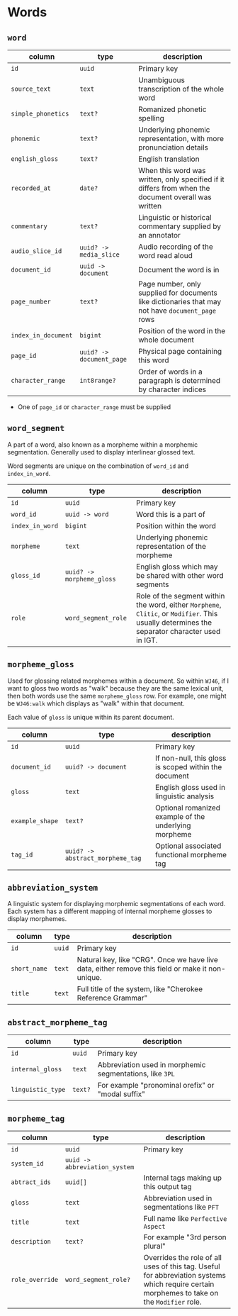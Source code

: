 # Words

## `word`

| column              | type                     | description                                                                                         |
| ------------------- | ------------------------ | --------------------------------------------------------------------------------------------------- |
| `id`                | `uuid`                   | Primary key                                                                                         |
| `source_text`       | `text`                   | Unambiguous transcription of the whole word                                                         |
| `simple_phonetics`  | `text?`                  | Romanized phonetic spelling                                                                         |
| `phonemic`          | `text?`                  | Underlying phonemic representation, with more pronunciation details                                 |
| `english_gloss`     | `text?`                  | English translation                                                                                 |
| `recorded_at`       | `date?`                  | When this word was written, only specified if it differs from when the document overall was written |
| `commentary`        | `text?`                  | Linguistic or historical commentary supplied by an annotator                                        |
| `audio_slice_id`    | `uuid? -> media_slice`   | Audio recording of the word read aloud                                                              |
| `document_id`       | `uuid -> document`       | Document the word is in                                                                             |
| `page_number`       | `text?`                  | Page number, only supplied for documents like dictionaries that may not have `document_page` rows   |
| `index_in_document` | `bigint`                 | Position of the word in the whole document                                                          |
| `page_id`           | `uuid? -> document_page` | Physical page containing this word                                                                  |
| `character_range`   | `int8range?`             | Order of words in a paragraph is determined by character indices                                    |

- One of `page_id` or `character_range` must be supplied

## `word_segment`

A part of a word, also known as a morpheme within a morphemic segmentation.
Generally used to display interlinear glossed text.

Word segments are unique on the combination of `word_id` and `index_in_word`.

| column          | type                      | description                                                                                                                                   |
| --------------- | ------------------------- | --------------------------------------------------------------------------------------------------------------------------------------------- |
| `id`            | `uuid`                    | Primary key                                                                                                                                   |
| `word_id`       | `uuid -> word`            | Word this is a part of                                                                                                                        |
| `index_in_word` | `bigint`                  | Position within the word                                                                                                                      |
| `morpheme`      | `text`                    | Underlying phonemic representation of the morpheme                                                                                            |
| `gloss_id`      | `uuid? -> morpheme_gloss` | English gloss which may be shared with other word segments                                                                                    |
| `role`          | `word_segment_role`       | Role of the segment within the word, either `Morpheme`, `Clitic`, or `Modifier`. This usually determines the separator character used in IGT. |

## `morpheme_gloss`

Used for glossing related morphemes within a document.
So within `WJ46`, if I want to gloss two words as "walk" because they are the
same lexical unit, then both words use the same `morpheme_gloss` row.
For example, one might be `WJ46:walk` which displays as "walk" within that document.

Each value of `gloss` is unique within its parent document.

| column          | type                             | description                                           |
| --------------- | -------------------------------- | ----------------------------------------------------- |
| `id`            | `uuid`                           | Primary key                                           |
| `document_id`   | `uuid? -> document`              | If non-null, this gloss is scoped within the document |
| `gloss`         | `text`                           | English gloss used in linguistic analysis             |
| `example_shape` | `text?`                          | Optional romanized example of the underlying morpheme |
| `tag_id`        | `uuid? -> abstract_morpheme_tag` | Optional associated functional morpheme tag           |

## `abbreviation_system`

A linguistic system for displaying morphemic segmentations of each word.
Each system has a different mapping of internal morpheme glosses to display morphemes.

| column       | type   | description                                                                                      |
| ------------ | ------ | ------------------------------------------------------------------------------------------------ |
| `id`         | `uuid` | Primary key                                                                                      |
| `short_name` | `text` | Natural key, like "CRG". Once we have live data, either remove this field or make it non-unique. |
| `title`      | `text` | Full title of the system, like "Cherokee Reference Grammar"                                      |

## `abstract_morpheme_tag`

| column            | type    | description                                              |
| ----------------- | ------- | -------------------------------------------------------- |
| `id`              | `uuid`  | Primary key                                              |
| `internal_gloss`  | `text`  | Abbreviation used in morphemic segmentations, like `3PL` |
| `linguistic_type` | `text?` | For example "pronominal orefix" or "modal suffix"        |

## `morpheme_tag`

| column          | type                          | description                                                                                                                                 |
| --------------- | ----------------------------- | ------------------------------------------------------------------------------------------------------------------------------------------- |
| `id`            | `uuid`                        | Primary key                                                                                                                                 |
| `system_id`     | `uuid -> abbreviation_system` |                                                                                                                                             |
| `abtract_ids`   | `uuid[]`                      | Internal tags making up this output tag                                                                                                     |
| `gloss`         | `text`                        | Abbreviation used in segmentations like `PFT`                                                                                               |
| `title`         | `text`                        | Full name like `Perfective Aspect`                                                                                                          |
| `description`   | `text?`                       | For example "3rd person plural"                                                                                                             |
| `role_override` | `word_segment_role?`          | Overrides the role of all uses of this tag. Useful for abbreviation systems which require certain morphemes to take on the `Modifier` role. |
